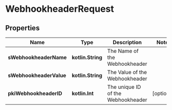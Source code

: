 
# WebhookheaderRequest

## Properties
Name | Type | Description | Notes
------------ | ------------- | ------------- | -------------
**sWebhookheaderName** | **kotlin.String** | The Name of the Webhookheader | 
**sWebhookheaderValue** | **kotlin.String** | The Value of the Webhookheader | 
**pkiWebhookheaderID** | **kotlin.Int** | The unique ID of the Webhookheader |  [optional]



